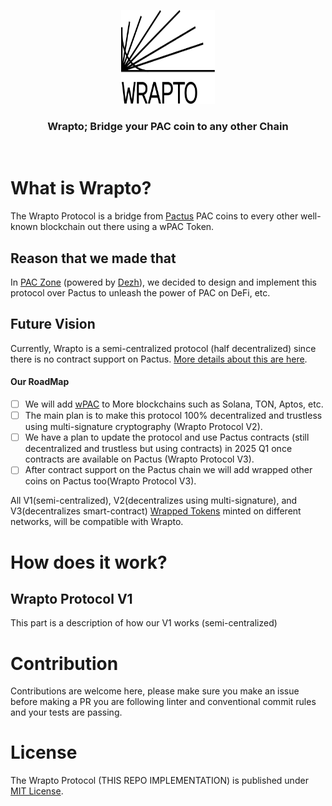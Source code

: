 <p align="center">
    <img alt="Wrapto" src="./.img/logo.svg" width="150" height="150" />
</p>

<h3 align="center">
Wrapto; Bridge your PAC coin to any other Chain
</h3>

<br/>

# What is Wrapto?

The Wrapto Protocol is a bridge from [Pactus](https://pactus.org) PAC coins to every other well-known blockchain out there using a wPAC Token.

## Reason that we made that

In [PAC Zone](https://github.com/PACZone) (powered by [Dezh](https://dezh.tech)), we decided to design and implement this protocol over Pactus to unleash the power of PAC on DeFi, etc.

## Future Vision

Currently, Wrapto is a semi-centralized protocol (half decentralized) since there is no contract support on Pactus. [More details about this are here](#how-it-works).

#### Our RoadMap

- [ ] We will add [wPAC](https://github.com/PACZone/TeleWrapped) to More blockchains such as Solana, TON, Aptos, etc.
- [ ] The main plan is to make this protocol 100% decentralized and trustless using multi-signature cryptography (Wrapto Protocol V2).
- [ ] We have a plan to update the protocol and use Pactus contracts (still decentralized and trustless but using contracts) in 2025 Q1 once contracts are available on Pactus (Wrapto Protocol V3).
- [ ] After contract support on the Pactus chain we will add wrapped other coins on Pactus too(Wrapto Protocol V3).

All V1(semi-centralized), V2(decentralizes using multi-signature), and V3(decentralizes smart-contract) [Wrapped Tokens](https://github.com/PACZone/TeleWrapped) minted on different networks, will be compatible with Wrapto.

# How does it work?

## Wrapto Protocol V1

This part is a description of how our V1 works (semi-centralized)

<!-- TODO -->

# Contribution

Contributions are welcome here, please make sure you make an issue before making a PR you are following linter and conventional commit rules and your tests are passing.

# License

The Wrapto Protocol (THIS REPO IMPLEMENTATION) is published under [MIT License](./LICENSE).
